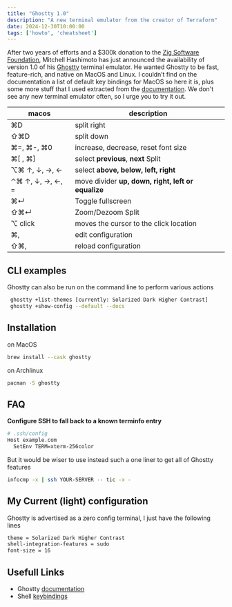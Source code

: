 ```yaml
---
title: "Ghostty 1.0"
description: "A new terminal emulator from the creator of Terraform"
date: 2024-12-30T10:00:00
tags: ['howto', 'cheatsheet']
---
```


After two years of efforts and a $300k donation to the [Zig Software Foundation](https://ziglang.org/zsf/), Mitchell Hashimoto has just announced the availability of version 1.0 of his [Ghostty](https://ghostty.org/) terminal emulator. He wanted Ghostty to be fast, feature-rich, and native on MacOS and Linux. I couldn’t find on the documentation a list of default key bindings for MacOS so here it is, plus some more stuff that I used extracted from the [documentation](https://ghostty.org/docs). We don't see any new terminal emulator often, so I urge you to try it out.

| macos | description |
| --- | --- |
| ⌘D | split right |
| ⇧⌘D | split down |
| ⌘=, ⌘-, ⌘0 | increase, decrease, reset font size |
| ⌘[ , ⌘] | select **previous**, **next** Split |
| ⌥⌘  ↑, ↓, →, ← | select **above, below, left, right** |
| ⌃⌘  ↑, ↓, →, ←, = | move divider **up, down, right, left or equalize** |
| ⌘↵ | Toggle fullscreen |
| ⇧⌘↵ | Zoom/Dezoom Split |
| ⌥ click | moves the cursor to the click location |
| ⌘, | edit configuration |
| ⇧⌘, | reload configuration |

## CLI examples

Ghostty can also be run on the command line to perform various actions
```bash
 ghostty +list-themes [currently: Solarized Dark Higher Contrast]
 ghostty +show-config --default --docs
```

## Installation

on MacOS

```bash
brew install --cask ghostty
```

on Archlinux

```bash
pacman -S ghostty
```

## FAQ

**Configure SSH to fall back to a known terminfo entry**

```bash
# .ssh/config
Host example.com
  SetEnv TERM=xterm-256color
```

But it would be wiser to use instead such a one liner to get all of Ghostty features

```bash
infocmp -x | ssh YOUR-SERVER -- tic -x -
```

## My Current (light)  configuration

Ghostty is advertised as a zero config terminal, I just have the following lines

```bash
theme = Solarized Dark Higher Contrast
shell-integration-features = sudo
font-size = 16
```

## Usefull Links

- Ghostty [documentation](https://ghostty.org/docs)
- Shell [keybindings](https://gist.github.com/2KAbhishek/9c6d607e160b0439a186d4fbd1bd81df)

